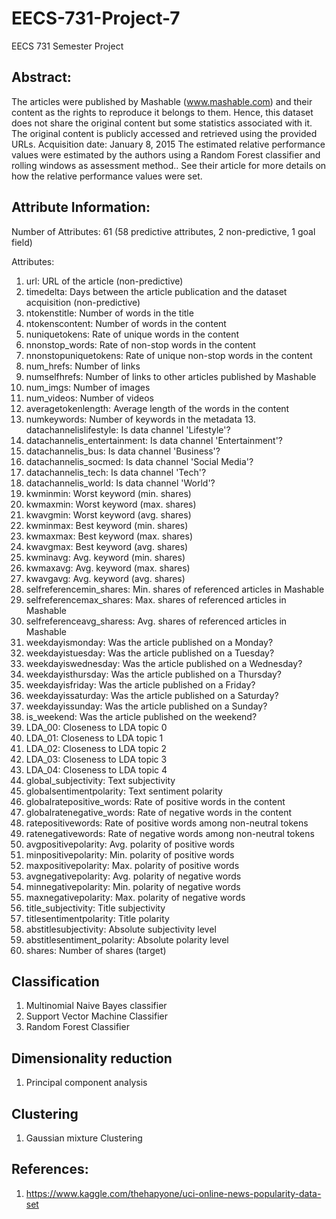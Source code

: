 # EECS-731-Project-7
EECS 731 Semester Project

## Abstract:
The articles were published by Mashable (www.mashable.com) and their content as the rights to reproduce it belongs to them. Hence, this dataset does not share the original content but some statistics associated with it. The original content is publicly accessed and retrieved using the provided URLs.
Acquisition date: January 8, 2015
The estimated relative performance values were estimated by the authors using a Random Forest classifier and rolling windows as assessment method.. See their article for more details on how the relative performance values were set.

## Attribute Information:
Number of Attributes: 61 (58 predictive attributes, 2 non-predictive, 1 goal field)

Attributes:

1. url: URL of the article (non-predictive)
2. timedelta: Days between the article publication and the dataset acquisition (non-predictive)
3. ntokenstitle: Number of words in the title
4. ntokenscontent: Number of words in the content
5. nuniquetokens: Rate of unique words in the content
6. nnonstop_words: Rate of non-stop words in the content
7. nnonstopuniquetokens: Rate of unique non-stop words in the content
8. num_hrefs: Number of links
9. numselfhrefs: Number of links to other articles published by Mashable
10. num_imgs: Number of images
11. num_videos: Number of videos
12. averagetokenlength: Average length of the words in the content
13. numkeywords: Number of keywords in the metadata 13. datachannelislifestyle: Is data channel 'Lifestyle'?
14. datachannelis_entertainment: Is data channel 'Entertainment'?
15. datachannelis_bus: Is data channel 'Business'?
16. datachannelis_socmed: Is data channel 'Social Media'?
17. datachannelis_tech: Is data channel 'Tech'?
18. datachannelis_world: Is data channel 'World'?
19. kwminmin: Worst keyword (min. shares)
20. kwmaxmin: Worst keyword (max. shares)
21. kwavgmin: Worst keyword (avg. shares)
22. kwminmax: Best keyword (min. shares)
23. kwmaxmax: Best keyword (max. shares)
24. kwavgmax: Best keyword (avg. shares)
25. kwminavg: Avg. keyword (min. shares)
26. kwmaxavg: Avg. keyword (max. shares)
27. kwavgavg: Avg. keyword (avg. shares)
28. selfreferencemin_shares: Min. shares of referenced articles in Mashable
29. selfreferencemax_shares: Max. shares of referenced articles in Mashable
30. selfreferenceavg_sharess: Avg. shares of referenced articles in Mashable
31. weekdayismonday: Was the article published on a Monday?
32. weekdayistuesday: Was the article published on a Tuesday?
33. weekdayiswednesday: Was the article published on a Wednesday?
34. weekdayisthursday: Was the article published on a Thursday?
35. weekdayisfriday: Was the article published on a Friday?
36. weekdayissaturday: Was the article published on a Saturday?
37. weekdayissunday: Was the article published on a Sunday?
38. is_weekend: Was the article published on the weekend?
39. LDA_00: Closeness to LDA topic 0
40. LDA_01: Closeness to LDA topic 1
41. LDA_02: Closeness to LDA topic 2
42. LDA_03: Closeness to LDA topic 3
43. LDA_04: Closeness to LDA topic 4
44. global_subjectivity: Text subjectivity
45. globalsentimentpolarity: Text sentiment polarity
46. globalratepositive_words: Rate of positive words in the content
47. globalratenegative_words: Rate of negative words in the content
48. ratepositivewords: Rate of positive words among non-neutral tokens
49. ratenegativewords: Rate of negative words among non-neutral tokens
50. avgpositivepolarity: Avg. polarity of positive words
51. minpositivepolarity: Min. polarity of positive words
52. maxpositivepolarity: Max. polarity of positive words
53. avgnegativepolarity: Avg. polarity of negative words
54. minnegativepolarity: Min. polarity of negative words
55. maxnegativepolarity: Max. polarity of negative words
56. title_subjectivity: Title subjectivity
57. titlesentimentpolarity: Title polarity
58. abstitlesubjectivity: Absolute subjectivity level
59. abstitlesentiment_polarity: Absolute polarity level
60. shares: Number of shares (target)

## Classification
1. Multinomial Naive Bayes classifier
2. Support Vector Machine Classifier
3. Random Forest Classifier

## Dimensionality reduction
1. Principal component analysis

## Clustering
1. Gaussian mixture Clustering 

## References:
1. https://www.kaggle.com/thehapyone/uci-online-news-popularity-data-set